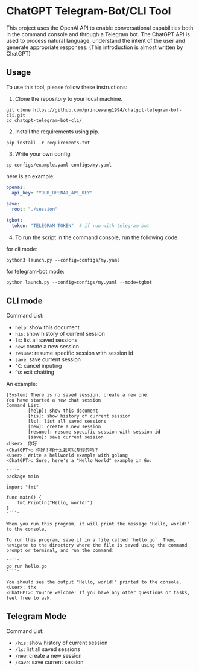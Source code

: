 # ChatGPT Telegram-Bot/CLI Tool

This project uses the OpenAI API to enable conversational capabilities both in the command console and through a Telegram bot. The ChatGPT API is used to process natural language, understand the intent of the user and generate appropriate responses. (This introduction is almost written by ChatGPT)

## Usage

To use this tool, please follow these instructions:

1. Clone the repository to your local machine.

```
git clone https://github.com/princewang1994/chatgpt-telegram-bot-cli.git
cd chatgpt-telegram-bot-cli/
```

2. Install the requirements using pip.

```
pip install -r requirements.txt
```

3. Write your own config

```shell
cp configs/example.yaml configs/my.yaml
```

here is an example:

```yaml
openai:
  api_key: "YOUR_OPENAI_API_KEY"

save:
  root: "./session"

tgbot:
  token: "TELEGRAM TOKEN"  # if run with telegram bot
```

4. To run the script in the command console, run the following code:

for cli mode:

```shell
python3 launch.py --config=configs/my.yaml
```

for telegram-bot mode:

```shell
python launch.py --config=configs/my.yaml --mode=tgbot
```


## CLI mode

Command List: 
- `help`: show this document
- `his`: show history of current session
- `ls`: list all saved sessions
- `new`: create a new session
- `resume`: resume specific session with session id
- `save`: save current session
- `^C`: cancel inputing
- `^D`: exit chatting

An example:

```
[System] There is no saved session, create a new one.
You have started a new chat session
Command List:
        [help]: show this document
        [his]: show history of current session
        [ls]: list all saved sessions
        [new]: create a new session
        [resume]: resume specific session with session id
        [save]: save current session
<User>: 你好
<ChatGPT>: 你好！有什么我可以帮你的吗？
<User>: Write a hellworld example with golang
<ChatGPT>: Sure, here's a "Hello World" example in Go:

"```"
package main

import "fmt"

func main() {
    fmt.Println("Hello, world!")
}
"```"

When you run this program, it will print the message "Hello, world!" to the console.

To run this program, save it in a file called `hello.go`. Then, navigate to the directory where the file is saved using the command prompt or terminal, and run the command:

"```"
go run hello.go
"```"

You should see the output "Hello, world!" printed to the console.
<User>: thx
<ChatGPT>: You're welcome! If you have any other questions or tasks, feel free to ask.
```


## Telegram Mode

Command List: 
- `/his`: show history of current session
- `/ls`: list all saved sessions
- `/new`: create a new session
- `/save`: save current session